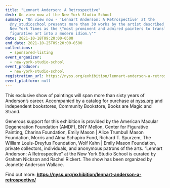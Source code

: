 ```yaml
---
title: "Lennart Anderson: A Retrospective"
deck: On view now at the New York Studio School
summary: "On view now - 'Lennart Anderson: A Retrospective' at the
  @ny_studioschool presents more than 30 works by the artist described by the
  New York Times as the \"most prominent and admired painters to translate
  figurative art into a modern idiom.\""
date: 2021-10-18T09:20:00-0500
end_date: 2021-10-25T09:20:00-0500
collections:
  - sponsored-listing
event_organizer:
  - new-york-studio-school
event_producer:
  - new-york-studio-school
registration_url: https://nyss.org/exhibition/lennart-anderson-a-retrospective/
event_platform: null
---
```

This exclusive show of paintings will span more than sixty years of Anderson’s career. Accompanied by a catalog for purchase at [nyss.org](http://nyss.org/) and independent bookstores, Community Bookstore, Books are Magic and Strand. 

Generous support for this exhibition is provided by the American Macular Degeneration Foundation (AMDF), BNY Mellon, Center for Figurative Painting, Charina Foundation, Emily Mason | Alice Trumbull Mason Foundation, Morris and Alma Schapiro Fund, Richard T. Spurzem, The William Louis-Dreyfus Foundation, Wolf Kahn | Emily Mason Foundation, private collectors, individuals, and anonymous patrons of the arts. “Lennart Anderson: A Retrospective” at the New York Studio School is curated by Graham Nickson and Rachel Rickert. The show has been organized by Jeanette Anderson Wallace.

Find out more: **<https://nyss.org/exhibition/lennart-anderson-a-retrospective/>**